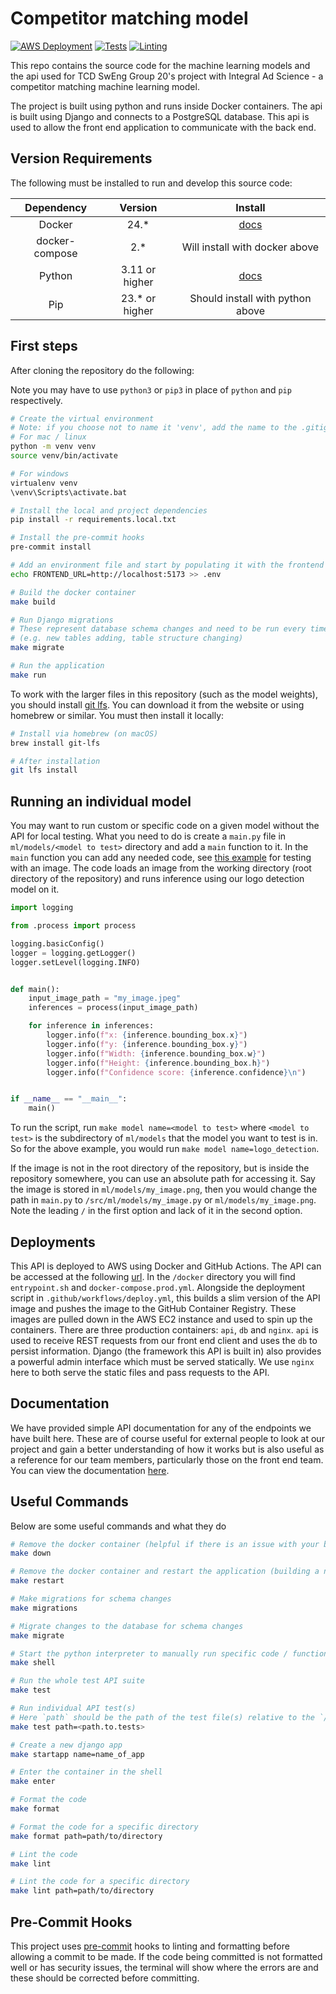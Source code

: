 # Competitor matching model

[![AWS Deployment](https://github.com/ias-tcd/competitor-matching-model/actions/workflows/deploy.yml/badge.svg)](https://github.com/ias-tcd/competitor-matching-model/actions/workflows/deploy.yml)
[![Tests](https://github.com/ias-tcd/competitor-matching-model/actions/workflows/build-and-test.yml/badge.svg)](https://github.com/ias-tcd/competitor-matching-model/actions/workflows/build-and-test.yml)
[![Linting](https://github.com/ias-tcd/competitor-matching-model/actions/workflows/lint-and-format.yml/badge.svg)](https://github.com/ias-tcd/competitor-matching-model/actions/workflows/lint-and-format.yml)

This repo contains the source code for the machine learning models and the api used for TCD SwEng Group 20's project with Integral
Ad Science - a competitor matching machine learning model.

The project is built using python and runs inside Docker containers.
The api is built using Django and connects to a PostgreSQL database. This api is used to allow the front end application to communicate with the back end.

## Version Requirements

The following must be installed to run and develop this source code:

|   Dependency   |     Version     |                   Install                   |
| :------------: | :-------------: | :-----------------------------------------: |
|     Docker     |      24.\*      | [docs](https://docs.docker.com/get-docker/) |
| docker-compose |      2.\*       |       Will install with docker above        |
|     Python     | 3.11 or higher  |  [docs](https://www.python.org/downloads/)  |
|      Pip       | 23.\* or higher |      Should install with python above       |

## First steps

After cloning the repository do the following:

Note you may have to use `python3` or `pip3` in place of `python` and `pip` respectively.

```bash
# Create the virtual environment
# Note: if you choose not to name it 'venv', add the name to the .gitignore file before committing anything
# For mac / linux
python -m venv venv
source venv/bin/activate

# For windows
virtualenv venv
\venv\Scripts\activate.bat

# Install the local and project dependencies
pip install -r requirements.local.txt

# Install the pre-commit hooks
pre-commit install

# Add an environment file and start by populating it with the frontend url
echo FRONTEND_URL=http://localhost:5173 >> .env

# Build the docker container
make build

# Run Django migrations
# These represent database schema changes and need to be run every time the database structure changes
# (e.g. new tables adding, table structure changing)
make migrate

# Run the application
make run
```

To work with the larger files in this repository (such as the model weights), you should install [git lfs](git-lfs.com).
You can download it from the website or using homebrew or similar.
You must then install it locally:

```bash
# Install via homebrew (on macOS)
brew install git-lfs

# After installation
git lfs install
```

## Running an individual model

You may want to run custom or specific code on a given model without the API for local testing.
What you need to do is create a `main.py` file in `ml/models/<model to test>` directory and add a `main` function to it.
In the `main` function you can add any needed code, see [this example](/ml/models/logo_detection/main.py) for testing with an image.
The code loads an image from the working directory (root directory of the repository) and runs inference using our logo detection model on it.

```python
import logging

from .process import process

logging.basicConfig()
logger = logging.getLogger()
logger.setLevel(logging.INFO)


def main():
    input_image_path = "my_image.jpeg"
    inferences = process(input_image_path)

    for inference in inferences:
        logger.info(f"x: {inference.bounding_box.x}")
        logger.info(f"y: {inference.bounding_box.y}")
        logger.info(f"Width: {inference.bounding_box.w}")
        logger.info(f"Height: {inference.bounding_box.h}")
        logger.info(f"Confidence score: {inference.confidence}\n")


if __name__ == "__main__":
    main()
```

To run the script, run `make model name=<model to test>` where `<model to test>` is the subdirectory of `ml/models` that the model you want to test is in.
So for the above example, you would run `make model name=logo_detection`.

If the image is not in the root directory of the repository, but is inside the repository somewhere, you can use an absolute path for accessing it.
Say the image is stored in `ml/models/my_image.png`, then you would change the path in `main.py` to `/src/ml/models/my_image.py` or `ml/models/my_image.png`.
Note the leading `/` in the first option and lack of it in the second option.

## Deployments

This API is deployed to AWS using Docker and GitHub Actions. The API can be accessed at the following [url](http://3.254.180.26).
In the `/docker` directory you will find `entrypoint.sh` and `docker-compose.prod.yml`. Alongside the deployment script in `.github/workflows/deploy.yml`, this builds a slim version of the API image and pushes the image to the GitHub Container Registry. These images are pulled down in the AWS EC2 instance and used to spin up the containers.
There are three production containers: `api`, `db` and `nginx`. `api` is used to receive REST requests from our front end client and uses the `db` to persist information. Django (the framework this API is built in) also provides a powerful admin interface which must be served statically. We use `nginx` here to both serve the static files and pass requests to the API.

## Documentation

We have provided simple API documentation for any of the endpoints we have built here. These are of course useful for external people to look at our project and gain a better understanding of how it works but is also useful as a reference for our team members, particularly those on the front end team. You can view the documentation [here](/docs/README.md).

## Useful Commands

Below are some useful commands and what they do

```bash
# Remove the docker container (helpful if there is an issue with your build such as caching old dependencies)
make down

# Remove the docker container and restart the application (building a new container)
make restart

# Make migrations for schema changes
make migrations

# Migrate changes to the database for schema changes
make migrate

# Start the python interpreter to manually run specific code / functions
make shell

# Run the whole test API suite
make test

# Run individual API test(s)
# Here `path` should be the path of the test file(s) relative to the `/api/tests/` directory, and should be separated by `.` not `/`
make test path=<path.to.tests>

# Create a new django app
make startapp name=name_of_app

# Enter the container in the shell
make enter

# Format the code
make format

# Format the code for a specific directory
make format path=path/to/directory

# Lint the code
make lint

# Lint the code for a specific directory
make lint path=path/to/directory
```

## Pre-Commit Hooks

This project uses [pre-commit](https://pre-commit.com/) hooks to linting and formatting before allowing a commit to be
made. If the code being committed is not formatted well or has security issues, the terminal will show where the errors
are and these should be corrected before committing.
